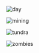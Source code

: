 ![day](https://github.com/yoskari/ot_harjoitustyo/blob/main/dokumentaatio/images/day.png)

![mining](https://github.com/yoskari/ot_harjoitustyo/blob/main/dokumentaatio/images/mining.png)

![tundra](https://github.com/yoskari/ot_harjoitustyo/blob/main/dokumentaatio/images/tundra.png)

![zombies](https://github.com/yoskari/ot_harjoitustyo/blob/main/dokumentaatio/images/zombie_problems.png)
